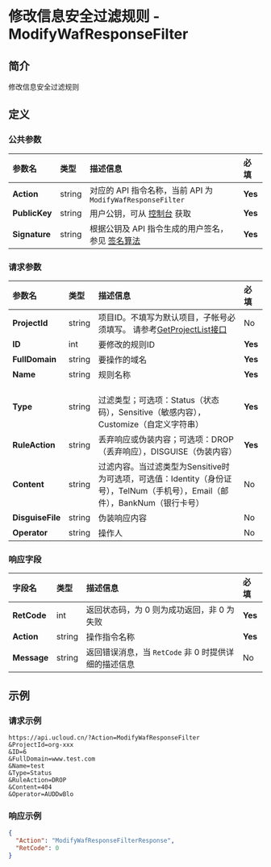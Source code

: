 # 修改信息安全过滤规则 - ModifyWafResponseFilter

## 简介

修改信息安全过滤规则









## 定义

### 公共参数

| 参数名 | 类型 | 描述信息 | 必填 |
|:---|:---|:---|:---|
| **Action**     | string  | 对应的 API 指令名称，当前 API 为 `ModifyWafResponseFilter`                        | **Yes** |
| **PublicKey**  | string  | 用户公钥，可从 [控制台](https://console.ucloud.cn/uapi/apikey) 获取                                             | **Yes** |
| **Signature**  | string  | 根据公钥及 API 指令生成的用户签名，参见 [签名算法](api/summary/signature.md)  | **Yes** |

### 请求参数

| 参数名 | 类型 | 描述信息 | 必填 |
|:---|:---|:---|:---|
| **ProjectId** | string | 项目ID。不填写为默认项目，子帐号必须填写。 请参考[GetProjectList接口](https://docs.ucloud.cn/api/summary/get_project_list) |No|
| **ID** | int | 要修改的规则ID |**Yes**|
| **FullDomain** | string | 要操作的域名 |**Yes**|
| **Name** | string | 规则名称 |**Yes**|
| **Type** | string | 	<br />过滤类型；可选项：Status（状态码），Sensitive（敏感内容），Customize（自定义字符串） |**Yes**|
| **RuleAction** | string | 丢弃响应或伪装内容；可选项：DROP（丢弃响应），DISGUISE（伪装内容） |**Yes**|
| **Content** | string | 过滤内容。当过滤类型为Sensitive时为可选项，可选值：Identity（身份证号），TelNum（手机号），Email（邮件），BankNum（银行卡号） |No|
| **DisguiseFile** | string | 伪装响应内容 |No|
| **Operator** | string | 操作人 |No|

### 响应字段

| 字段名 | 类型 | 描述信息 | 必填 |
|:---|:---|:---|:---|
| **RetCode** | int | 返回状态码，为 0 则为成功返回，非 0 为失败 |**Yes**|
| **Action** | string | 操作指令名称 |**Yes**|
| **Message** | string | 返回错误消息，当 `RetCode` 非 0 时提供详细的描述信息 |No|




## 示例

### 请求示例
    
```
https://api.ucloud.cn/?Action=ModifyWafResponseFilter
&ProjectId=org-xxx
&ID=6
&FullDomain=www.test.com
&Name=test
&Type=Status
&RuleAction=DROP
&Content=404
&Operator=AUDDwBlo
```

### 响应示例
    
```json
{
  "Action": "ModifyWafResponseFilterResponse",
  "RetCode": 0
}
```





